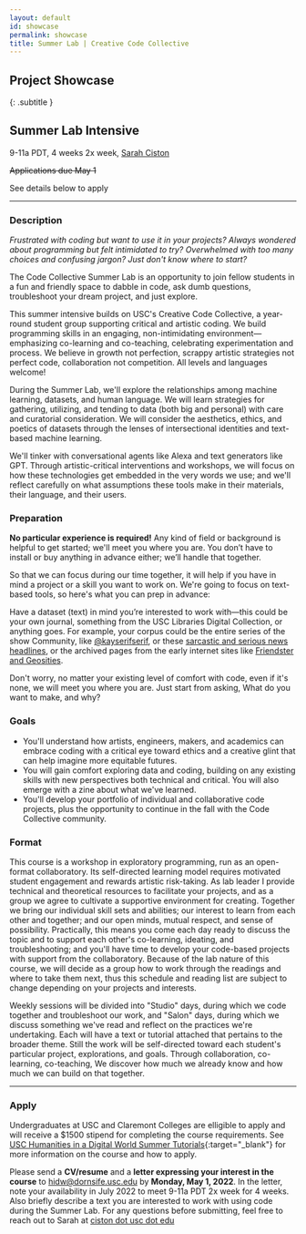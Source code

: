 ```yaml
---
layout: default
id: showcase
permalink: showcase
title: Summer Lab | Creative Code Collective
---
```



## Project Showcase
{: .subtitle }

<div id="resources">
</div>

## Summer Lab Intensive
<div class="article">

9-11a PDT, 4 weeks 2x week, [Sarah Ciston](https://sarahciston.com)

~~Applications due May 1~~

See details below to apply

<hr>

### Description
      
*Frustrated with coding but want to use it in your projects? Always wondered about programming but felt intimidated to try? Overwhelmed with too many choices and confusing jargon? Just don't know where to start?*
    
The Code Collective Summer Lab is an opportunity to join fellow students in a fun and friendly space to dabble in code, ask dumb questions, troubleshoot your dream project, and just explore.
        
This summer intensive builds on USC's Creative Code Collective, a year-round student group supporting critical and artistic coding. We build programming skills in an engaging, non-intimidating environment—emphasizing co-learning and co-teaching, celebrating experimentation and process. We believe in growth not perfection, scrappy artistic strategies not perfect code, collaboration not competition. All levels and languages welcome!
        
During the Summer Lab, we'll explore the relationships among machine learning, datasets, and human language. We will learn strategies for gathering, utilizing, and tending to data (both big and personal) with care and curatorial consideration. We will consider the aesthetics, ethics, and poetics of datasets through the lenses of intersectional identities and text-based machine learning.

We'll tinker with conversational agents like Alexa and text generators like GPT. Through artistic-critical interventions and workshops, we will focus on how these technologies get embedded in the very words we use; and we'll reflect carefully on what assumptions these tools make in their materials, their language, and their users.

### Preparation

**No particular experience is required!** Any kind of field or background is helpful to get started; we'll meet you where you are. You don’t have to install or buy anything in advance either; we’ll handle that together. 

So that we can focus during our time together, it will help if you have in mind a project or a skill you want to work on. We're going to focus on text-based tools, so here's what you can prep in advance:

Have a dataset (text) in mind you’re interested to work with—this could be your own journal, something from the USC Libraries Digital Collection, or anything goes. For example, your corpus could be the entire series of the show Community, like [@kayserifserif](https://github.com/kayserifserif/community-references), or these [sarcastic and serious news headlines](https://huggingface.co/datasets/raquiba/Sarcasm_News_Headline), or the archived pages from the early internet sites like [Friendster and Geosities](https://archive.org/details/webarchivedatasets).

Don't worry, no matter your existing level of comfort with code, even if it's none, we will meet you where you are. Just start from asking, What do you want to make, and why? 

### Goals

* You'll understand  how artists, engineers, makers, and academics can embrace coding with a critical eye toward ethics and a creative glint that can help imagine more equitable futures.
* You will gain comfort exploring data and coding, building on any existing skills with new perspectives both technical and critical. You will also emerge with a zine about what we've learned. 
* You'll develop your portfolio of individual and collaborative code projects, plus the opportunity to continue in the fall with the Code Collective community. 

### Format

This course is a workshop in exploratory programming, run as an open-format collaboratory. Its self-directed learning model requires motivated student engagement and rewards artistic risk-taking. As lab leader I provide technical and theoretical resources to facilitate your projects, and as a group we agree to cultivate a supportive environment for creating. Together we bring our individual skill sets and abilities; our interest to learn from each other and together; and our open minds, mutual respect, and sense of possibility. Practically, this means you come each day ready to discuss the topic and to support each other's co-learning, ideating, and troubleshooting; and you'll have time to develop your code-based projects with support from the collaboratory. Because of the lab nature of this course, we will decide as a group how to work through the readings and where to take them next, thus this schedule and reading list are subject to change depending on your projects and interests. 

Weekly sessions will be divided into "Studio" days, during which we code together and troubleshoot our work, and "Salon" days, during which we discuss something we've read and reflect on the practices we're undertaking. Each will have a text or tutorial attached that pertains to the broader theme. Still the work will be self-directed toward each student's particular project, explorations, and goals. Through collaboration, co-learning, co-teaching, We discover how much we already know and how much we can build on that together.

<hr>

### Apply

Undergraduates at USC and Claremont Colleges are elligible to apply and will receive a $1500 stipend for completing the course requirements. See [USC Humanities in a Digital World Summer Tutorials](https://dornsife.usc.edu/digitalhumanities/summer-tutorials2021/){:target="_blank"} for more information on the course and how to apply. 

Please send a **CV/resume** and a **letter expressing your interest in the course** to [hidw@dornsife.usc.edu](mailto:hidw@dornsife.usc.edu) by **Monday, May 1, 2022**. In the letter, note your availability in July 2022 to meet 9-11a PDT 2x week for 4 weeks. Also briefly describe a text you are interested to work with using code during the Summer Lab. For any questions before submitting, feel free to reach out to Sarah at [ciston dot usc dot edu](mailto:ciston@usc.edu)

</div>

<script type="text/javascript" src="https://cdnjs.cloudflare.com/ajax/libs/PapaParse/5.1.0/papaparse.min.js"></script>
<script>
    let resourses = document.querySelector('.resources')

    // papa parse
    const public_spreadsheet_url = "https://docs.google.com/spreadsheets/d/e/2PACX-1vTaVhvuhl2fp41u1WTde4FAf5rxW-pZ9GMbREmSDf-wsM8uXdn5GrikJtweUDoqkFW_fHn3QXc1mxpD/pub?output=csv"
    console.log('<a href="' + public_spreadsheet_url + '">' + public_spreadsheet_url + '</a>');

    // initialise papa parse

    window.addEventListener('DOMContentLoaded', () => {
      Papa.parse(public_spreadsheet_url, {
        download: true,
        header: true,
        dynamicTyping: true,
        complete: loadData
      })
    });

    function loadData(r){
      let data = r.data
      for (let d in data){
        createResource(data[d])
      }
    }

    function createResource(r){
        let res = document.createElement("div")
        res.classList.add("res", "res--visible", "lab")

        let projectURL = document.createElement("a")
        projectURL.classList.add("ref-link")
        projectURL.href = r.projectURL
        res.appendChild(projectURL)


        if (r.codeURL) {
            codeURL = document.createElement("a")
            codeURL.href = r.codeURL
            res.appendChild(codeURL)
        }

        if (r.image){
            let imgList = r.image
            let imgID = imgList.substring(33,66)
            console.log(imgID)
            //imgList = imgList.split(",").sort()    
            console.log(imgList)
            console.log(imgID)     
            let thumb = document.createElement("img")
            //thumb.src = "http://drive.google.com/uc?export=view&id=" + imgID
            thumb.src = "https://drive.google.com/file/d/" + imgID + "/preview"
            thumb.classList.add("res-thumb")
            projectURL.appendChild(thumb)
        }
        
        let title = document.createElement("h3")
        title.classList.add("res-title")
        title.textContent = r.title
        projectURL.appendChild(title)

        if (r.description){
            let desc = document.createElement("blockquote")
            desc.classList.add("res-blurb")
            desc.textContent = r.description
            res.appendChild(desc)
        }

        if (r.process){
            let proc = document.createElement("blockquote")
            proc.classList.add("res-blurb")
            proc.textContent = r.process
            res.appendChild(proc)
        }

        let creator = document.createElement("p")
        creator.classList.add("res-creator")
        creator.textContent = r.name
        res.appendChild(creator)

        if (r.media){
            let media = document.createElement("p")
            media.classList.add("res-blurb")
            media.textContent = r.media
            res.appendChild(media)
        }

        if (r.major){
            let major = document.createElement("p")
            major.classList.add("res-blurb")
            major.textContent = r.major
            res.appendChild(major)
        }

        if (r.blurb){
            let blurb = document.createElement("p")
            blurb.classList.add("res-blurb")
            blurb.textContent = r.reflection
            //res.appendChild(blurb)
        }
        
        //separate tags and append
        let tagList = r.tags
        if (tagList != null){
            tagList = tagList.split(",").sort()         
            for (let t of tagList){
                console.log(t)
                let tag = document.createElement("button")
                tag.classList.add("tag")
                tag.setAttribute('value', t)
                tag.textContent = t
                res.appendChild(tag)
                }
            }

        resources.appendChild(res)

    }
</script>
